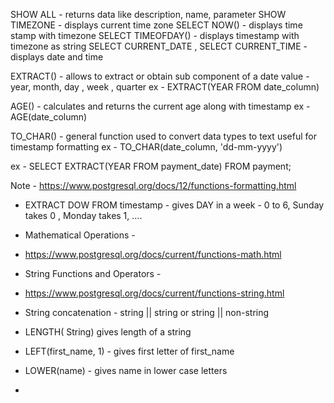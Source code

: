 

SHOW ALL - returns data like description, name, parameter
SHOW TIMEZONE - displays current time zone
SELECT NOW() - displays time stamp with timezone
SELECT TIMEOFDAY() - displays timestamp with timezone as string
SELECT CURRENT_DATE , SELECT CURRENT_TIME - displays date and time

EXTRACT() - allows to extract or obtain sub component of a date value - 
year, month, day , week , quarter
ex - EXTRACT(YEAR FROM date_column)

AGE() - calculates and returns the current age along with timestamp
ex - AGE(date_column)

TO_CHAR() - general function used to convert data types to text
useful for timestamp formatting
ex - TO_CHAR(date_column, 'dd-mm-yyyy')

ex - SELECT EXTRACT(YEAR FROM payment_date) FROM payment;

Note - https://www.postgresql.org/docs/12/functions-formatting.html

- EXTRACT DOW FROM timestamp - gives DAY in a week - 0 to 6, Sunday takes 0 , Monday takes 1, ....


- Mathematical Operations - 
- https://www.postgresql.org/docs/current/functions-math.html

- String Functions and Operators - 
- https://www.postgresql.org/docs/current/functions-string.html
- String concatenation - string || string or string || non-string
- LENGTH( String) gives length of a string
- LEFT(first_name, 1) - gives first letter of first_name
- LOWER(name) - gives name in lower case letters
- 
